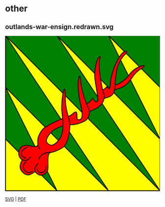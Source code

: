 # other

## outlands-war-ensign.redrawn.svg

![outlands-war-ensign.redrawn.svg](outlands-war-ensign.redrawn.svg)

[SVG](outlands-war-ensign.redrawn.svg) | [PDF](outlands-war-ensign.redrawn.pdf)


